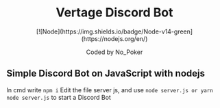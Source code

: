 <h1 align='center'>Vertage Discord Bot</h1>

<div align="center">
[![Node](https://img.shields.io/badge/Node-v14-green](https://nodejs.org/en/)

<p>Coded by No_Poker</p>


</div>

## Simple Discord Bot on JavaScript with nodejs
In cmd write `npm i`
Edit the file server js, and use `node server.js or yarn node server.js` to start a Discord Bot

